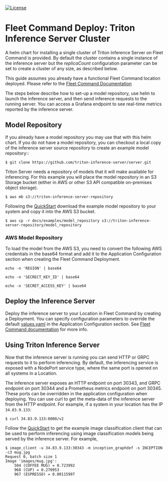 <!--
# Copyright (c) 2018-2021, NVIDIA CORPORATION. All rights reserved.
#
# Redistribution and use in source and binary forms, with or without
# modification, are permitted provided that the following conditions
# are met:
#  * Redistributions of source code must retain the above copyright
#    notice, this list of conditions and the following disclaimer.
#  * Redistributions in binary form must reproduce the above copyright
#    notice, this list of conditions and the following disclaimer in the
#    documentation and/or other materials provided with the distribution.
#  * Neither the name of NVIDIA CORPORATION nor the names of its
#    contributors may be used to endorse or promote products derived
#    from this software without specific prior written permission.
#
# THIS SOFTWARE IS PROVIDED BY THE COPYRIGHT HOLDERS ``AS IS'' AND ANY
# EXPRESS OR IMPLIED WARRANTIES, INCLUDING, BUT NOT LIMITED TO, THE
# IMPLIED WARRANTIES OF MERCHANTABILITY AND FITNESS FOR A PARTICULAR
# PURPOSE ARE DISCLAIMED.  IN NO EVENT SHALL THE COPYRIGHT OWNER OR
# CONTRIBUTORS BE LIABLE FOR ANY DIRECT, INDIRECT, INCIDENTAL, SPECIAL,
# EXEMPLARY, OR CONSEQUENTIAL DAMAGES (INCLUDING, BUT NOT LIMITED TO,
# PROCUREMENT OF SUBSTITUTE GOODS OR SERVICES; LOSS OF USE, DATA, OR
# PROFITS; OR BUSINESS INTERRUPTION) HOWEVER CAUSED AND ON ANY THEORY
# OF LIABILITY, WHETHER IN CONTRACT, STRICT LIABILITY, OR TORT
# (INCLUDING NEGLIGENCE OR OTHERWISE) ARISING IN ANY WAY OUT OF THE USE
# OF THIS SOFTWARE, EVEN IF ADVISED OF THE POSSIBILITY OF SUCH DAMAGE.
-->

[![License](https://img.shields.io/badge/License-BSD3-lightgrey.svg)](https://opensource.org/licenses/BSD-3-Clause)

# Fleet Command Deploy: Triton Inference Server Cluster

A helm chart for installing a single cluster of Triton Inference Server on Fleet
Command is provided. By default the cluster contains a single instance of the
inference server but the *replicaCount* configuration parameter can be set to
create a cluster of any size, as described below.

This guide assumes you already have a functional Fleet Command location
deployed.  Please refer to the [Fleet Command
Documentation](https://docs.nvidia.com/fleet-command/prod_fleet-command/prod_fleet-command/overview.html)

The steps below describe how to set-up a model repository, use helm to launch
the inference server, and then send inference requests to the running server.
You can access a Grafana endpoint to see real-time metrics reported by the
inference server.

## Model Repository

If you already have a model repository you may use that with this helm
chart. If you do not have a model repository, you can checkout a local
copy of the inference server source repository to create an example
model repository::

```
$ git clone https://github.com/triton-inference-server/server.git
```

Triton Server needs a repository of models that it will make available
for inferencing. For this example you will place the model repository
in an S3 Storage bucket (either in AWS or other S3 API compatible on-premises object storage).

```
$ aws mb s3://triton-inference-server-repository
```

Following the [QuickStart](../../docs/quickstart.md) download the
example model repository to your system and copy it into the AWS S3
bucket.

```
$ aws cp -r docs/examples/model_repository s3://triton-inference-server-repository/model_repository
```

### AWS Model Repository
To load the model from the AWS S3, you need to convert the following AWS
credentials in the base64 format and add it to the Application Configuration
section when creating the Fleet Command Deployment.

```
echo -n 'REGION' | base64
```
```
echo -n 'SECRECT_KEY_ID' | base64
```
```
echo -n 'SECRET_ACCESS_KEY' | base64
```

## Deploy the Inference Server

Deploy the inference server to your Location in Fleet Command by creating a
Deployment.  You can specify configuration parameters to override the default
[values.yaml](values.yaml) in the Application Configuration section.  See [Fleet
Command
documentation](https://docs.nvidia.com/fleet-command/prod_fleet-command/prod_fleet-command/ug-deploying-to-the-edge.html)
for more info.

## Using Triton Inference Server

Now that the inference server is running you can send HTTP or GRPC requests to
it to perform inferencing. By default, the inferencing service is exposed with a
NodePort service type, where the same port is opened on all systems in a
Location.

The inference server exposes an HTTP endpoint on port 30343, and GRPC endpoint
on port 30344 and a Prometheus metrics endpoint on port 30345. These ports can
be overridden in the application configuration when deploying.  You can use curl
to get the meta-data of the inference server from the HTTP endpoint.  For
example, if a system in your location has the IP `34.83.9.133`:

```
$ curl 34.83.9.133:8000/v2
```

Follow the [QuickStart](../../docs/quickstart.md) to get the example
image classification client that can be used to perform inferencing
using image classification models being served by the inference
server. For example,

```
$ image_client -u 34.83.9.133:30343 -m inception_graphdef -s INCEPTION -c3 mug.jpg
Request 0, batch size 1
Image 'images/mug.jpg':
    504 (COFFEE MUG) = 0.723992
    968 (CUP) = 0.270953
    967 (ESPRESSO) = 0.00115997
```
